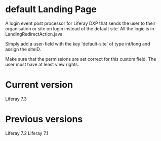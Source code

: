 # default Landing Page
A login event post processor for Liferay DXP that sends the user to their organisation or site on login instead of the default site. All the logic is in LandingRedirectAction.java

Simply add a user-field with the key 'default-site' of type int/long and assign the siteID.

Make sure that the permissions are set correct for this custom field.
The user must have at least view rights.

# Current version
Liferay 7.3

# Previous versions
Liferay 7.2
Liferay 7.1
